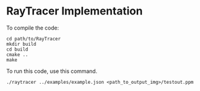 # RayTracer Implementation

To compile the code:
```
cd path/to/RayTracer
mkdir build
cd build
cmake ..
make
```
To run this code, use this command.
```
./raytracer ../examples/example.json <path_to_output_img>/testout.ppm
```
